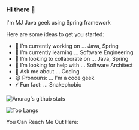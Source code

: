 ### Hi there 👋


I'm MJ Java geek using Spring framework


Here are some ideas to get you started:

- 🔭 I’m currently working on ... Java, Spring 
- 🌱 I’m currently learning ... Software Engineering
- 👯 I’m looking to collaborate on ... Java, Spring
- 🤔 I’m looking for help with ... Software Architect
- 💬 Ask me about ... Coding
- 😄 Pronouns: ... I'm a code geek
- ⚡ Fun fact: ... Snakephobic

![Anurag's github stats](https://github-readme-stats.vercel.app/api?username=mohamadjalanbaki&show_icons=true&theme=dark)

![Top Langs](https://github-readme-stats.vercel.app/api/top-langs/?username=mohamadjalanbaki&theme=dark)


You Can Reach Me Out Here:


[instagram]: https://instagram.com/mohamad.j.alanbaki
[linkedin]: https://linkedin.com/in/mohamadjalanbaki
